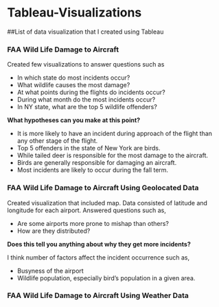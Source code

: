# Tableau-Visualizations
##List of data visualization that I created using Tableau

### FAA Wild Life Damage to Aircraft
Created few visualizations to answer questions such as
- In which state do most incidents occur?- What wildlife causes the most damage?- At what points during the flights do incidents occur?- During what month do the most incidents occur?- In NY state, what are the top 5 wildlife offenders?**What hypotheses can you make at this point?**- It is more likely to have an incident during approach of the flight than any other stage of the flight.
- Top 5 offenders in the state of New York are birds.
- While tailed deer is responsible for the most damage to the aircraft.
- Birds are generally responsible for damaging an aircraft.
- Most incidents are likely to occur during the fall term.


### FAA Wild Life Damage to Aircraft Using Geolocated Data
Created visualization that included map. Data consisted of latitude and longitude for each airport. Answered questions such as,
- Are some airports more prone to mishap than others?- How are they distributed?

**Does this tell you anything about why they get more incidents?**

I think number of factors affect the incident occurrence such as,
- Busyness of the airport
- Wildlife population, especially bird’s population in a given area.

### FAA Wild Life Damage to Aircraft Using Weather Data